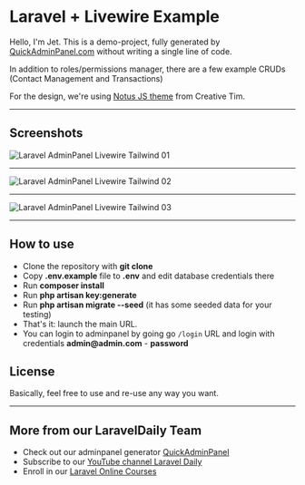 # Laravel + Livewire Example

Hello, I'm Jet.
This is a demo-project, fully generated by [QuickAdminPanel.com](https://quickadminpanel.com) without writing a single line of code.

In addition to roles/permissions manager, there are a few example CRUDs (Contact Management and Transactions)

For the design, we're using [Notus JS theme](https://www.creative-tim.com/product/notus-js) from Creative Tim.

---

## Screenshots

![Laravel AdminPanel Livewire Tailwind 01](https://blog.quickadminpanel.com/wp-content/uploads/2021/04/Screenshot-2021-04-20-at-10.52.09.png)

---

![Laravel AdminPanel Livewire Tailwind 02](https://blog.quickadminpanel.com/wp-content/uploads/2021/04/Screenshot-2021-04-20-at-10.52.45.png)

---

![Laravel AdminPanel Livewire Tailwind 03](https://blog.quickadminpanel.com/wp-content/uploads/2021/04/Screenshot-2021-04-20-at-10.53.05.png)

---

## How to use

-   Clone the repository with **git clone**
-   Copy **.env.example** file to **.env** and edit database credentials there
-   Run **composer install**
-   Run **php artisan key:generate**
-   Run **php artisan migrate --seed** (it has some seeded data for your testing)
-   That's it: launch the main URL.
-   You can login to adminpanel by going go `/login` URL and login with credentials __admin@admin.com__ - **password**

## License

Basically, feel free to use and re-use any way you want.

---

## More from our LaravelDaily Team

-   Check out our adminpanel generator [QuickAdminPanel](https://quickadminpanel.com)
-   Subscribe to our [YouTube channel Laravel Daily](https://www.youtube.com/channel/UCTuplgOBi6tJIlesIboymGA)
-   Enroll in our [Laravel Online Courses](https://laraveldaily.teachable.com/)
